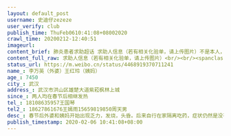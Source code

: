 ```yaml
---
layout: default_post
username: 史迪仔zezeze
user_verify: club
publish_time: ThuFeb0610:41:08+08002020
crawl_time: 20200212-12:40:51
imageurl: 
content_brief: 肺炎患者求助超话 求助人信息（若有相关化验单，请上传图片）不是本人，帮转！！！【姓名】李万英（外婆） 王红玲（姨妈）【年龄】74   50【所在城市】武汉【所在小区、社区】武汉市洪山区雄楚大道紫菘枫林上城【患病时间】两人均在春节后相继发热【联系方式】18 ...全文
content_full_raw: 求助人信息（若有相关化验单，请上传图片）<br/><br/><spanclass="url-icon"><imgalt=[鲜花]src="//h5.sinaimg.cn/m/emoticon/icon/others/w_xianhua-6efa26efdf.png"style="width:1em;height:1em;"/></span><spanclass="url-icon"><imgalt=[鲜花]src="//h5.sinaimg.cn/m/emoticon/icon/others/w_xianhua-6efa26efdf.png"style="width:1em;height:1em;"/></span>不是本人，帮转！！！<spanclass="url-icon"><imgalt=[鲜花]src="//h5.sinaimg.cn/m/emoticon/icon/others/w_xianhua-6efa26efdf.png"style="width:1em;height:1em;"/></span><spanclass="url-icon"><imgalt=[鲜花]src="//h5.sinaimg.cn/m/emoticon/icon/others/w_xianhua-6efa26efdf.png"style="width:1em;height:1em;"/></span><br/><br/>【姓名】李万英（外婆）王红玲（姨妈）<br/>【年龄】7450<br/>【所在城市】武汉<br/>【所在小区、社区】武汉市洪山区雄楚大道紫菘枫林上城<br/>【患病时间】两人均在春节后相继发热<br/>【联系方式】18108635957王国琴<br/>【其他紧急联系人】18627861676王嫣雨<br/>15659819850周天男<br/>【病情描述】<br/>春节后外婆和姨妈开始出现乏力，发烧，头昏。后来自行在家隔离吃药，症状仍然是没有减轻。<br/>2月1号自行去武汉市第三医院（光谷院区）进行了血常规和CT的检查，医生也高度怀疑是新型冠状病毒，建议去做核酸检测，随后继续在家自行隔离，靠药物治疗。<br/>2月3号早晨自行去华中科技大学同济医学院附属同济医院（光谷）检查，2月5号出了结果显示外婆是阳性，姨妈是可疑阳性！！！后来通知社区，但得到的回复仍然是在上报，需要继续等待。目前仍然没有得到收治，目前外婆已经在医院门诊上呼吸机了，我也不知道该怎么办了。<br/>我的母亲和姐姐属于密切接触者，也不知道被感染没，所以在此真心的求助大家，求助社会，能让我的家里人安排住院治疗，哪怕是给我们一个应对的方法和前进的方向，真的耗不起了。<br/>希望能得到社会各界的好心人的帮助，帮帮我们吧，万分感谢<spanclass="url-icon"><imgalt=[泪]src="//h5.sinaimg.cn/m/emoticon/icon/default/d_lei-1b4b02f8b1.png"style="width:1em;height:1em;"/></span><spanclass="url-icon"><imgalt=[泪]src="//h5.sinaimg.cn/m/emoticon/icon/default/d_lei-1b4b02f8b1.png"style="width:1em;height:1em;"/></span><ahref='/n/深夜一只猫'>@深夜一只猫</a><ahref='/n/侠客岛'>@侠客岛</a><ahref='/n/老陶在路上'>@老陶在路上</a><ahref='/n/nG家的猫'>@nG家的猫</a><ahref='/n/武汉发布'>@武汉发布</a><ahref='/n/武汉晚报'>@武汉晚报</a><ahref='/n/长江日报'>@长江日报</a><ahref='/n/平安湖北'>@平安湖北</a><ahref='/n/人民日报'>@人民日报</a><ahref="https://m.weibo.cn/search?containerid=231522type%3D1%26t%3D10%26q%3D%23%E6%AD%A6%E6%B1%89%E5%8A%A0%E6%B2%B9%23"data-hide=""><spanclass="surl-text">#武汉加油#</span></a><ahref="https://m.weibo.cn/search?containerid=231522type%3D1%26t%3D10%26q%3D%23%E6%AD%A6%E6%B1%89%E6%97%A5%E8%AE%B0%23&isnewpage=1"data-hide=""><spanclass="surl-text">#武汉日记#</span></a>
status_url: https://m.weibo.cn/status/4468919370711241
name_: 李万英（外婆）王红玲（姨妈）
age_: 7450
city_: 武汉
address_: 武汉市洪山区雄楚大道紫菘枫林上城
since_: 两人均在春节后相继发热
tel_: 18108635957王国琴
tel2_: 18627861676王嫣雨15659819850周天男
desc_: 春节后外婆和姨妈开始出现乏力，发烧，头昏。后来自行在家隔离吃药，症状仍然是没有减轻。2月1号自行去武汉市第三医院（光谷院区）进行了血常规和CT的检查，医生也高度怀疑是新型冠状病毒，建议去做核酸检测，随后继续在家自行隔离，靠药物治疗。2月3号早晨自行去华中科技大学同济医学院附属同济医院（光谷）检查，2月5号出了结果显示外婆是阳性，姨妈是可疑阳性！！！后来通知社区，但得到的回复仍然是在上报，需要继续等待。目前仍然没有得到收治，目前外婆已经在医院门诊上呼吸机了，我也不知道该怎么办了。我的母亲和姐姐属于密切接触者，也不知道被感染没，所以在此真心的求助大家，求助社会，能让我的家里人安排住院治疗，哪怕是给我们一个应对的方法和前进的方向，真的耗不起了。希望能得到社会各界的好心人的帮助，帮帮我们吧，万分感谢<spanclass="url-icon"><imgalt=[泪]src="//h5.sinaimg.cn/m/emoticon/icon/default/d_lei-1b4b02f8b1.png"style="width1em;height1em;"/></span><spanclass="url-icon"><imgalt=[泪]src="//h5.sinaimg.cn/m/emoticon/icon/default/d_lei-1b4b02f8b1.png"style="width1em;height1em;"/></span><ahref='/n/深夜一只猫'>@深夜一只猫</a><ahref='/n/侠客岛'>@侠客岛</a><ahref='/n/老陶在路上'>@老陶在路上</a><ahref='/n/nG家的猫'>@nG家的猫</a><ahref='/n/武汉发布'>@武汉发布</a><ahref='/n/武汉晚报'>@武汉晚报</a><ahref='/n/长江日报'>@长江日报</a><ahref='/n/平安湖北'>@平安湖北</a><ahref='/n/人民日报'>@人民日报</a><ahref="https//m.weibo.cn/search?containerid=231522type%3D1%26t%3D10%26q%3D%23%E6%AD%A6%E6%B1%89%E5%8A%A0%E6%B2%B9%23"data-hide=""><spanclass="surl-text">#武汉加油#</span></a><ahref="https//m.weibo.cn/search?containerid=231522type%3D1%26t%3D10%26q%3D%23%E6%AD%A6%E6%B1%89%E6%97%A5%E8%AE%B0%23&isnewpage=1"data-hide=""><spanclass="surl-text">#武汉日记#</span></a>
publish_timestamp: 2020-02-06 10:41:08+08:00
---
```

